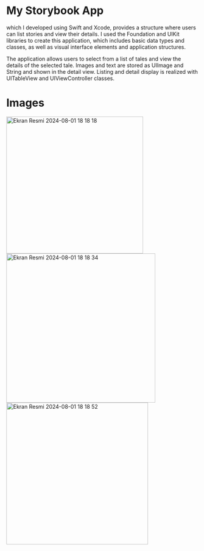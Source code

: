 

# My Storybook App
which I developed using Swift and Xcode, 
provides a structure where users can list stories and view their details.
I used the Foundation and UIKit libraries to create this application,
which includes basic data types and classes,
as well as visual interface elements and application structures.

The application allows users to select from a list of tales and view the details of the selected tale.
Images and text are stored as UIImage and String and shown in the detail view.
Listing and detail display is realized with UITableView and UIViewController classes.

# Images

<img width="359" alt="Ekran Resmi 2024-08-01 18 18 18" src="https://github.com/user-attachments/assets/b94a9eea-56a3-483e-a657-a45f59d92e36">
<img width="391" alt="Ekran Resmi 2024-08-01 18 18 34" src="https://github.com/user-attachments/assets/10f4b124-0703-4f73-af7f-0f3347a449c3">
<img width="372" alt="Ekran Resmi 2024-08-01 18 18 52" src="https://github.com/user-attachments/assets/22f322ff-9ab9-489a-9bc9-108321a7e8db">
